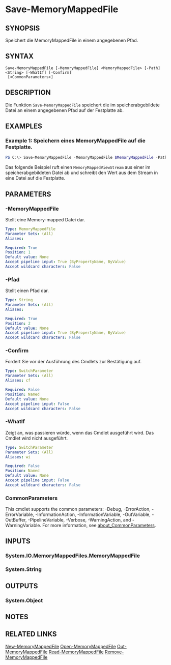 ﻿---
external help file: System.IO.MemoryMappedFiles.Commands-help.xml
Module Name: System.IO.MemoryMappedFiles.Commands
online version: https://github.com/lmissel/System.IO.MemoryMappedFiles.Commands/
schema: 2.0.0
---

# Save-MemoryMappedFile

## SYNOPSIS
Speichert die MemoryMappedFile in einem angegebenen Pfad.

## SYNTAX

```
Save-MemoryMappedFile [-MemoryMappedFile] <MemoryMappedFile> [-Path] <String> [-WhatIf] [-Confirm]
 [<CommonParameters>]
```

## DESCRIPTION
Die Funktion `Save-MemoryMappedFile` speichert die im speicherabgebildete Datei an einem angegebenen Pfad auf der Festplatte ab.

## EXAMPLES

### Example 1: Speichern eines MemoryMappedFile auf die Festplatte.
```Powershell
PS C:\> Save-MemoryMappedFile -MemoryMappedFile $MemoryMappedFile -Path "C:\test.dat"
```

Das folgende Beispiel ruft einen `MemoryMappedViewStream` aus einer im speicherabgebildeten Datei ab und schreibt den Wert aus dem Stream in eine Datei auf die Festplatte.

## PARAMETERS

### -MemoryMappedFile
Stellt eine Memory-mapped Datei dar.

```yaml
Type: MemoryMappedFile
Parameter Sets: (All)
Aliases:

Required: True
Position: 1
Default value: None
Accept pipeline input: True (ByPropertyName, ByValue)
Accept wildcard characters: False
```

### -Pfad
Stellt einen Pfad dar.

```yaml
Type: String
Parameter Sets: (All)
Aliases:

Required: True
Position: 2
Default value: None
Accept pipeline input: True (ByPropertyName, ByValue)
Accept wildcard characters: False
```

### -Confirm
Fordert Sie vor der Ausführung des Cmdlets zur Bestätigung auf.

```yaml
Type: SwitchParameter
Parameter Sets: (All)
Aliases: cf

Required: False
Position: Named
Default value: None
Accept pipeline input: False
Accept wildcard characters: False
```

### -WhatIf
Zeigt an, was passieren würde, wenn das Cmdlet ausgeführt wird.
Das Cmdlet wird nicht ausgeführt.

```yaml
Type: SwitchParameter
Parameter Sets: (All)
Aliases: wi

Required: False
Position: Named
Default value: None
Accept pipeline input: False
Accept wildcard characters: False
```

### CommonParameters
This cmdlet supports the common parameters: -Debug, -ErrorAction, -ErrorVariable, -InformationAction, -InformationVariable, -OutVariable, -OutBuffer, -PipelineVariable, -Verbose, -WarningAction, and -WarningVariable. For more information, see [about_CommonParameters](http://go.microsoft.com/fwlink/?LinkID=113216).

## INPUTS

### System.IO.MemoryMappedFiles.MemoryMappedFile

### System.String

## OUTPUTS

### System.Object

## NOTES

## RELATED LINKS
[New-MemoryMappedFile](New-MemoryMappedFile.md)
[Open-MemoryMappedFile](Open-MemoryMappedFile.md)
[Out-MemoryMappedFile](Out-MemoryMappedFile.md)
[Read-MemoryMappedFile](Read-MemoryMappedFile.md)
[Remove-MemoryMappedFile](Remove-MemoryMappedFile.md)

